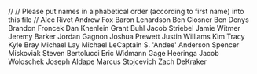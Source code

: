 //
// Please put names in alphabetical order (according to first name) into this file
//
Alec Rivet
Andrew Fox
Baron Lenardson
Ben Closner
Ben Denys
Brandon Froncek
Dan Knenlein
Grant Buhl
Jacob Striebel
Jamie Witmer
Jeremy Barker
Jordan Gagnon
Joshua Prewett
Justin Williams
Kim Tracy
Kyle Bray
Michael Lay
Michael LeCaptain
S. 'Andee' Anderson
Spencer Miskoviak
Steven Bertolucci
Eric Widmann
Gage Heeringa
Jacob Woloschek
Joseph Aldape
Marcus Stojcevich
Zach DeKraker

